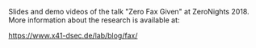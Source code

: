 Slides and demo videos of the talk "Zero Fax Given" at ZeroNights 2018. More information about the research is available at:

https://www.x41-dsec.de/lab/blog/fax/

